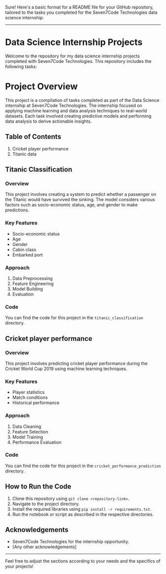 Sure! Here's a basic format for a README file for your GitHub repository, tailored to the tasks you completed for the Seven7Code Technologies data science internship:

---

# Data Science Internship Projects

Welcome to the repository for my data science internship projects completed with Seven7Code Technologies. This repository includes the following tasks:

# Project Overview

This project is a compilation of tasks completed as part of the Data Science internship at Seven7Code Technologies. The internship focused on applying machine learning and data analysis techniques to real-world datasets. Each task involved creating predictive models and performing data analysis to derive actionable insights.

## Table of Contents

1. Cricket player performance
2. Titanic data

## Titanic Classification

### Overview
This project involves creating a system to predict whether a passenger on the Titanic would have survived the sinking. The model considers various factors such as socio-economic status, age, and gender to make predictions.


### Key Features
- Socio-economic status
- Age
- Gender
- Cabin class
- Embarked port

### Approach
1. Data Preprocessing
2. Feature Engineering
3. Model Building
4. Evaluation


### Code
You can find the code for this project in the `titanic_classification` directory.

## Cricket player performance

### Overview
This project involves predicting cricket player performance during the Cricket World Cup 2019 using machine learning techniques.


### Key Features
- Player statistics
- Match conditions
- Historical performance

### Approach
1. Data Cleaning
2. Feature Selection
3. Model Training
4. Performance Evaluation


### Code
You can find the code for this project in the `cricket_performance_prediction` directory.

## How to Run the Code

1. Clone this repository using `git clone <repository-link>`.
2. Navigate to the project directory.
3. Install the required libraries using `pip install -r requirements.txt`.
4. Run the notebook or script as described in the respective directories.

## Acknowledgements

- Seven7Code Technologies for the internship opportunity.
- [Any other acknowledgements]


---

Feel free to adjust the sections according to your needs and the specifics of your projects!
